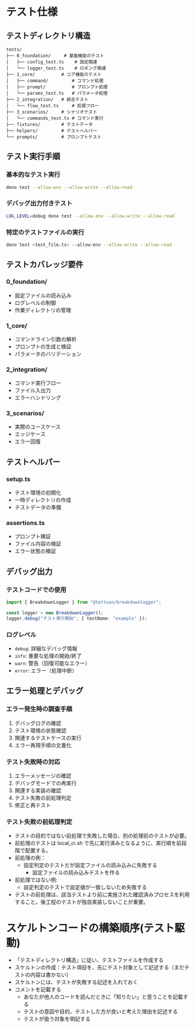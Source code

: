 # テスト仕様

## テストディレクトリ構造

```
tests/
├── 0_foundation/     # 基盤機能のテスト
│   ├── config_test.ts    # 設定関連
│   └── logger_test.ts    # ロギング関連
├── 1_core/          # コア機能のテスト
│   ├── command/         # コマンド処理
│   ├── prompt/          # プロンプト処理
│   └── params_test.ts   # パラメータ処理
├── 2_integration/   # 統合テスト
│   └── flow_test.ts     # 処理フロー
├── 3_scenarios/     # シナリオテスト
│   └── commands_test.ts # コマンド実行
├── fixtures/        # テストデータ
├── helpers/         # テストヘルパー
└── prompts/         # プロンプトテスト
```

## テスト実行手順

### 基本的なテスト実行

```bash
deno test --allow-env --allow-write --allow-read
```

### デバッグ出力付きテスト

```bash
LOG_LEVEL=debug deno test --allow-env --allow-write --allow-read
```

### 特定のテストファイルの実行

```bash
deno test <test_file.ts> --allow-env --allow-write --allow-read
```

## テストカバレッジ要件

### 0_foundation/

- 設定ファイルの読み込み
- ログレベルの制御
- 作業ディレクトリの管理

### 1_core/

- コマンドライン引数の解析
- プロンプトの生成と検証
- パラメータのバリデーション

### 2_integration/

- コマンド実行フロー
- ファイル入出力
- エラーハンドリング

### 3_scenarios/

- 実際のユースケース
- エッジケース
- エラー回復

## テストヘルパー

### setup.ts

- テスト環境の初期化
- 一時ディレクトリの作成
- テストデータの準備

### assertions.ts

- プロンプト検証
- ファイル内容の検証
- エラー状態の検証

## デバッグ出力

### テストコードでの使用

```typescript
import { BreakdownLogger } from "@tettuan/breakdownlogger";

const logger = new BreakdownLogger();
logger.debug("テスト実行開始", { testName: "example" });
```

### ログレベル

- `debug`: 詳細なデバッグ情報
- `info`: 重要な処理の開始/終了
- `warn`: 警告（回復可能なエラー）
- `error`: エラー（処理中断）

## エラー処理とデバッグ

### エラー発生時の調査手順

1. デバッグログの確認
2. テスト環境の状態確認
3. 関連するテストケースの実行
4. エラー再現手順の文書化

### テスト失敗時の対応

1. エラーメッセージの確認
2. デバッグモードでの再実行
3. 関連する実装の確認
4. テスト失敗の前処理判定
5. 修正と再テスト

### テスト失敗の前処理判定

- テストの目的ではない前処理で失敗した場合、別の処理前のテストが必要。
- 前処理のテストは local_ci.sh で先に実行済みとなるように、実行順を前段階で配置する。
- 前処理の例：
  - 設定判定のテストだが設定ファイルの読み込みに失敗する
    - 設定ファイルの読み込みテストを作る
- 前処理ではない例:
  - 設定判定のテストで設定値が一致しないため失敗する
- テストの前処理は、該当テストより前に実施された確認済みプロセスを利用すること。後工程のテストが独自実装しないことが重要。

# スケルトンコードの構築順序(テスト駆動)

- 「テストディレクトリ構造」に従い、テストファイルを作成する
- スケルトンの作成：テスト項目を、先にテスト対象として記述する（まだテストの内容は書かない）
- スケルトンには、テストが失敗する記述を入れておく
- コメントを記載する
  - あなたが他人のコードを読んだときに「知りたい」と思うことを記載する
  - テストの意図や目的、テストした方が良いと考えた理由を記述する
  - テストが扱う対象を明記する
